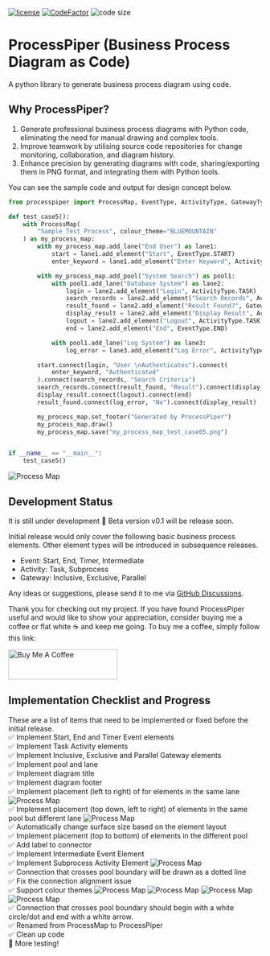 [![license](https://img.shields.io/badge/license-mit-brightgreen.svg?style=plastic)](https://en.wikipedia.org/wiki/MIT_License)
[![CodeFactor](https://www.codefactor.io/repository/github/csgoh/processpiper/badge?style=plastic)](https://www.codefactor.io/repository/github/csgoh/processpiper)
![code size](https://img.shields.io/github/languages/code-size/csgoh/processmapper?style=plastic)

# ProcessPiper (Business Process Diagram as Code)
A python library to generate business process diagram using code. 

## Why ProcessPiper?
1. Generate professional business process diagrams with Python code, eliminating the need for manual drawing and complex tools.
2. Improve teamwork by utilising source code repositories for change monitoring, collaboration, and diagram history.
3. Enhance precision by generating diagrams with code, sharing/exporting them in PNG format, and integrating them with Python tools.

You can see the sample code and output for design concept below.

```python
from processpiper import ProcessMap, EventType, ActivityType, GatewayType

def test_case5():
    with ProcessMap(
        "Sample Test Process", colour_theme="BLUEMOUNTAIN"
    ) as my_process_map:
        with my_process_map.add_lane("End User") as lane1:
            start = lane1.add_element("Start", EventType.START)
            enter_keyword = lane1.add_element("Enter Keyword", ActivityType.TASK)

        with my_process_map.add_pool("System Search") as pool1:
            with pool1.add_lane("Database System") as lane2:
                login = lane2.add_element("Login", ActivityType.TASK)
                search_records = lane2.add_element("Search Records", ActivityType.TASK)
                result_found = lane2.add_element("Result Found?", GatewayType.EXCLUSIVE)
                display_result = lane2.add_element("Display Result", ActivityType.TASK)
                logout = lane2.add_element("Logout", ActivityType.TASK)
                end = lane2.add_element("End", EventType.END)

            with pool1.add_lane("Log System") as lane3:
                log_error = lane3.add_element("Log Error", ActivityType.TASK)

        start.connect(login, "User \nAuthenticates").connect(
            enter_keyword, "Authenticated"
        ).connect(search_records, "Search Criteria")
        search_records.connect(result_found, "Result").connect(display_result, "Yes")
        display_result.connect(logout).connect(end)
        result_found.connect(log_error, "No").connect(display_result)

        my_process_map.set_footer("Generated by ProcessPiper")
        my_process_map.draw()
        my_process_map.save("my_process_map_test_case05.png")


if __name__ == "__main__":
    test_case5()
```

![Process Map](https://github.com/csgoh/processpiper/blob/main/images/test/test_auto_case1.png)


## Development Status

It is still under development :construction: Beta version v0.1 will be release soon.

Initial release would only cover the following basic business process elements. Other element types will be introduced in subsequence releases.

* Event: Start, End, Timer, Intermediate
* Activity: Task, Subprocess
* Gateway: Inclusive, Exclusive, Parallel

Any ideas or suggestions, please send it to me via [GitHub Discussions](https://github.com/csgoh/processmapper/discussions).


Thank you for checking out my project. If you have found ProcessPiper useful and would like to show your appreciation, consider buying me a coffee or flat white :coffee: and keep me going. To buy me a coffee, simply follow this link: 

<a href="https://www.buymeacoffee.com/csgoh" target="_blank"><img src="https://cdn.buymeacoffee.com/buttons/v2/default-yellow.png" alt="Buy Me A Coffee" style="height: 60px !important;width: 217px !important;" ></a>

## Implementation Checklist and Progress

These are a list of items that need to be implemented or fixed before the initial release.
<br>:white_check_mark: Implement Start, End and Timer Event elements
<br>:white_check_mark: Implement Task Activity elements
<br>:white_check_mark: Implement Inclusive, Exclusive and Parallel Gateway elements
<br>:white_check_mark: Implement pool and lane
<br>:white_check_mark: Implement diagram title
<br>:white_check_mark: Implement diagram footer
<br>:white_check_mark: Implement placement (left to right) of for elements in the same lane ![Process Map](https://github.com/csgoh/processpiper/blob/main/images/test/test_case6.png)
<br>:white_check_mark: Implement placement (top down, left to right) of elements in the same pool but different lane ![Process Map](https://github.com/csgoh/processpiper/blob/main/images/test/test_case7.png)
<br>:white_check_mark: Automatically change surface size based on the element layout
<br>:white_check_mark: Implement placement (top to bottom) of elements in the different pool
<br>:white_check_mark: Add label to connector
<br>:white_check_mark: Implement Intermediate Event Element
<br>:white_check_mark: Implement Subprocess Activity Element ![Process Map](https://github.com/csgoh/processpiper/blob/main/images/test/test_case9.png)
<br>:white_check_mark: Connection that crosses pool boundary will be drawn as a dotted line
<br>:white_check_mark: Fix the connection alignment issue
<br>:white_check_mark: Support colour themes
![Process Map](https://github.com/csgoh/processpiper/blob/main/images/test/test_case10-BLUEMOUNTAIN.png)
![Process Map](https://github.com/csgoh/processpiper/blob/main/images/test/test_case10-GREENTURTLE.png)
![Process Map](https://github.com/csgoh/processpiper/blob/main/images/test/test_case10-ORANGEPEEL.png)
![Process Map](https://github.com/csgoh/processpiper/blob/main/images/test/test_case10-GREYWOOF.png)
<br>:white_check_mark: Connection that crosses pool boundary should begin with a white circle/dot and end with a white arrow.
<br>:white_check_mark: Renamed from ProcessMap to ProcessPiper
<br>:white_check_mark: Clean up code
<br>:white_square_button: More testing!
